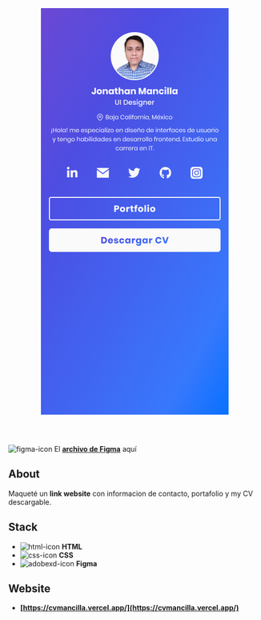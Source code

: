 <h1 align="center">
    <br>
    <br>
        <img src="./img/figma-preview.png" alt="figma preview" width="375">
    <br>
    <br>
</h1>

<img src="https://cdn.worldvectorlogo.com/logos/figma-1.svg" alt="figma-icon" width="16" height="16"> El **[archivo de Figma](https://www.figma.com/file/gMkZ9NRkEuP0TS5AKvYCdj/cv-mancilla?node-id=44%3A434)** aquí

## About
Maqueté un **link website** con informacion de contacto, portafolio y my CV descargable.

## Stack
- <img src="https://cdn.svgporn.com/logos/html-5.svg" alt="html-icon" width="20" height="20"> **HTML**
- <img src="https://cdn.worldvectorlogo.com/logos/css-3.svg" alt="css-icon" width="21" height="21"> **CSS**
- <img src="https://cdn.worldvectorlogo.com/logos/figma-1.svg" alt="adobexd-icon" width="18" height="18"> **Figma**

## Website
- **[https://cvmancilla.vercel.app/](https://cvmancilla.vercel.app/)**